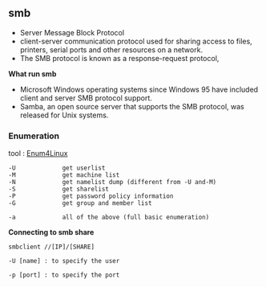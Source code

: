 ## smb

- Server Message Block Protocol
- client-server communication protocol used for sharing access to files, printers, serial ports and other resources on a network. 
- The SMB protocol is known as a response-request protocol,

**What run smb**

- Microsoft Windows operating systems since Windows 95 have included client and server SMB protocol support. 
- Samba, an open source server that supports the SMB protocol, was released for Unix systems.

### Enumeration

tool : [Enum4Linux](https://github.com/portcullislabs/enum4linux)

```
-U             get userlist
-M             get machine list
-N             get namelist dump (different from -U and-M)
-S             get sharelist
-P             get password policy information
-G             get group and member list

-a             all of the above (full basic enumeration)

```

**Connecting to smb share**

` smbclient //[IP]/[SHARE] `

```
-U [name] : to specify the user

-p [port] : to specify the port

```


